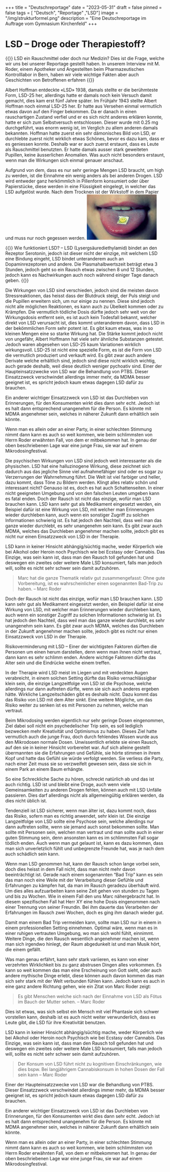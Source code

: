 +++
title = "Deutschreportage"
date = "2023-05-31"
draft = false
pinned = false
tags = [ "Deutsch", "Reportage" ,"LSD"]
image = "/img/strukturformel.png"
description = "Eine Deutschreportage im Auftrage vom Gymnasium Kirchenfeld"
+++


# LSD – Droge oder Therapiestoff?
{{<lead>}}
LSD ein Rauschmittel oder doch nur Medizin? Dies ist die Frage, welche wir uns bei unserer Reportage gestellt haben. In unserem Interview mit M. Roder, einem Apotheker und Angestellten beim Pharmazeutischen Kontrolllabor in Bern, haben wir viele wichtige Fakten aber auch Geschichten von Betroffenen erfahren
{{<lead>}}
  
Albert Hoffman entdeckte «LSD» 1938, damals stellte er die berühmteste Form, LSD-25 her, allerdings hatte er damals noch kein Versuch damit gemacht, dies kam erst fünf Jahre später. Im Frühjahr 1943 stellte Albert Hoffman noch einmal LSD-25 her. Er hatte aus Versehen einmal vermutlich etwas davon auf den Finger bekommen. Da er danach in einen rauschartigen Zustand verfiel und er es sich nicht anderes erklären konnte, hatte er sich zum Selbstversuch entschlossen. Dieser wurde mit 0.25 mg durchgeführt, was enorm wenig ist, im Verglich zu allem anderen damals bekannten. Hoffman hatte zuerst ein sehr dämonisches Bild von LSD, er durchlebte zuerst nicht wirklich etwas Schönes, bevor es dazu kam, dass er es geniessen konnte. Deshalb war er auch zuerst erstaunt, dass es Leute als Rauschmittel benutzten. Er hatte damals ausser stark geweiteten Pupillen, keine äusserlichen Anomalien. Was auch nicht besonders erstaunt, wenn man die Wirkungen sich einmal genauer anschaut.

Aufgrund von dem, dass es nur sehr geringe Mengen LSD braucht, um high zu werden, ist die Einnahme ein wenig anders als bei anderen Drogen. LSD wird entweder ganz herkömmlich in Pillenform konsumiert oder über Papierstücke, diese werden in eine Flüssigkeit eingelegt, in welcher das LSD aufgelöst wurde. Nach dem Trocknen ist der Wirkstoff in dem Papier und muss nur noch gegessen werden.
![LSD als Papier](/static/img/zunge.png "title" )

{{<box>}}
Wie funktioniert LSD? – LSD (Lysergsäurediethylamid) bindet an den Rezeptor Serotonin, jedoch ist dieser nicht der einzige, mit welchem LSD eine Bindung eingeht, LSD bindet unteranderem auch an Dopaminrezeptoren und andere. Die Plasmahalbwertszeit beträgt etwa 3 Stunden, jedoch geht so ein Rausch etwas zwischen 8 und 12 Stunden, jedoch kann es Nachwirkungen auch noch während einiger Tage danach geben.
{{</box>}}

Die Wirkungen von LSD sind verschieden, jedoch sind die meisten davon Stressreaktionen, das heisst dass der Blutdruck steigt, der Puls steigt und die Pupillen erweitern sich, um nur einige zu nennen. Diese sind jedoch nicht alle möglichen Reaktionen, es kann auch zu Übelkeit kommen oder zu Krämpfen. Die vermutlich tödliche Dosis dürfte jedoch sehr weit von der Wirkungsdosis entfernt sein, es ist auch kein Todesfall bekannt, welcher direkt von LSD verursacht ist, dies kommt unteranderem davon, dass LSD in der bekömmlichen Form sehr potent ist. Es gibt kaum etwas, was in so kleinen Mengen eine so starke Wirkung hat. Die Stärke kommt jedoch nicht von ungefähr, Albert Hoffmann hat viele sehr ähnliche Substanzen getestet. Jedoch waren abgesehen von LSD-25 kaum Variationen wirklich wirkungsvoll. LSD-25 ist nicht eine spezielle Form, es ist die Form von LSD die vermutlich produziert und verkauft wird. Es gibt zwar auch andere Derivate welche erhältlich sind, jedoch sind diese nicht wirklich wichtig, auch gerade deshalb, weil diese deutlich weniger pychoativ sind. Einer der Haupteinsatzzwecke von LSD war die Behandlung von PTBS. Dieser Einsatzzweck verschwindet allerdings immer mehr, da MDMA besser geeignet ist, es spricht jedoch kaum etwas dagegen LSD dafür zu brauchen. 

Ein anderer wichtiger Einsatzzweck von LSD ist das Durchleben von Erinnerungen, für den Konsumenten wirkt dies dann sehr echt. Jedoch ist es halt dann entsprechend unangenehm für die Person. Es könnte mit MDMA angenehmer sein, welches in näherer Zukunft dann erhältlich sein könnte. 

Wenn man es allein oder an einer Party, in einer schlechten Stimmung nimmt dann kann es auch so weit kommen, wie beim schlimmsten von Herrn Roder erwähnten Fall, von dem er mitbekommen hat. In genau der oben beschriebenen Lage war eine junge Frau, sie war auf einem Mikrodosingfestival.  

Die psychischen Wirkungen von LSD sind jedoch weit interessanter als die physischen. LSD hat eine halluzinogene Wirkung, diese zeichnet sich dadurch aus das jegliche Sinne viel aufnahmefähiger sind oder es sogar zu Verzerrungen der Wahrnehmung führt. Die Welt ist viel farbiger und heller, dazu kommt, dass Töne zu Bildern werden. Klingt alles relativ schön und interessant nicht? Genauso ist es, doch es hat auch Schattenseiten. In einer nicht geeigneten Umgebung und von den falschen Leuten umgeben kann es fatal enden. Doch der Rausch ist nicht das einzige, wofür man LSD brauchen kann. LSD kann sehr gut als Medikament eingesetzt werden, ein Beispiel dafür ist eine Wirkung von LSD, mit welcher man Erinnerungen wieder durchleben kann, auch wenn ein sonstiger Zugriff zu solchen Informationen schwierig ist. Es hat jedoch den Nachteil, dass weil man das ganze wieder durchlebt, es sehr unangenehm sein kann. Es gibt zwar auch MDMA, welches das Durchleben angenehmer machen sollte, jedoch gibt es nicht nur einen Einsatzzweck von LSD in der Therapie.

LSD kann in keiner Hinsicht abhängig/süchtig mache, weder Körperlich wie bei Alkohol oder Heroin noch Psychisch wie bei Ecstasy oder Cannabis. Das Einzige, was sein kann ist, dass man den Rausch toll gefunden hat und deswegen ein zweites oder weitere Male LSD konsumiert, falls man jedoch will, sollte es nicht sehr schwer sein damit aufzuhören.

> Marc hat die ganze Thematik relativ gut zusammengefasst: Ohne gute Vorbereitung, ist es wahrscheinlicher einen sogenannten Bad-Trip zu haben. – Marc Roder

Doch der Rausch ist nicht das einzige, wofür man LSD brauchen kann. LSD kann sehr gut als Medikament eingesetzt werden, ein Beispiel dafür ist eine Wirkung von LSD, mit welcher man Erinnerungen wieder durchleben kann, auch wenn ein sonstiger Zugriff zu solchen Informationen schwierig ist. Es hat jedoch den Nachteil, dass weil man das ganze wieder durchlebt, es sehr unangenehm sein kann. Es gibt zwar auch MDMA, welches das Durchleben in der Zukunft angenehmer machen sollte, jedoch gibt es nicht nur einen Einsatzzweck von LSD in der Therapie.

Risikoverminderung mit LSD – Einer der wichtigsten Faktoren dürften die Personen um einen herum darstellen, denn wenn man ihnen nicht vertraut, dann kann es sehr schlimm enden. Andere wichtige Faktoren dürfte das Alter sein und die Eindrücke welche einem treffen.

In der Therapie wird LSD meist im Liegen und mit verdeckten Augen verabreicht, in einem solchen Setting dürfte das Risiko vernachlässigbar klein sein, die einzige Langzeitfolge von LSD ist die Psychose, welche allerdings nur dann auftreten dürfte, wenn sie sich auch anderes ergeben hätte. Wirkliche Langzeitschäden gibt es deshalb nicht. Dazu kommt das das Risiko von LSD mit dem Alter sinkt. Eine weitere Mögliche, um das Risiko weiter zu senken ist es mit Personen zu nehmen, welche man vertraut.

Beim Mikrodosing werden eigentlich nur sehr geringe Dosen eingenommen, Ziel dabei soll nicht ein psychedelischer Trip sein, es soll lediglich bezwecken mehr Kreativität und Optimismus zu haben. Dieses Ziel hatte vermutlich auch die junge Frau, doch durch fehlendes Wissen wurde aus den Mikrodosen normale Dosen. Unwissentlich erlebte sie einen Rausch, auf den sie in keiner Hinsicht vorbereitet war. Auf sich alleine gestellt übermannten sie die Erfahrungen und Gefühle, sie hörte stimmen in ihrem Kopf und hatte das Gefühl sie würde verfolgt werden. Sie verliess die Party, nach einer Zeit muss sie so verzweifelt gewesen sein, dass sie sich in einem Park an einem Baum erhängte.

So eine Schreckliche Sache zu hören, schreckt natürlich ab und das ist auch richtig. LSD ist und bleibt eine Droge, auch wenn viele Gemeinsamkeiten zu anderen Drogen fehlen, können auch mit LSD Unfälle passieren. Dies darf allerdings nicht als allgemeingültig erklären werden, da dies nicht üblich ist.

Tendenziell ist LSD sicherer, wenn man älter ist, dazu kommt noch, dass das Risiko, sofern man es richtig anwendet, sehr klein ist. Die einzige Langzeitfolge von LSD sollte eine Psychose sein, welche allerdings nur dann auftreten sollte, wenn sie jemand auch sonst bekommen sollte. Man sollte mit Personen sein, welchen man vertraut und man sollte auch in einer guten Stimmung sein, denn ansonsten kann es im schlimmsten Fall sogar tödlich enden. Auch wenn man gut gelaunt ist, kann es dazu kommen, dass man sich unverletzlich fühlt und unbegrenzte Freunde hat, was je nach dem auch schädlich sein kann.

Wenn man LSD genommen hat, kann der Rausch schon lange vorbei sein, doch dies heisst in dem Fall nicht, dass man nicht mehr davon beeinträchtigt ist. Gerade nach einem sogenannten “Bad Trip” kann es sein das man noch eine Weile mit der Verarbeitung dieser Gefühle und Erfahrungen zu kämpfen hat, da man im Rausch geradezu überhäuft wird. Um dies alles aufzuarbeiten kann seine Zeit gehen von stunden zu Tagen und bis zu Wochen. Wie in einem Fall den uns Marc nähergebracht hat. In diesem spezifischen Fall hat Herr XY eine hohe Dosis eingenommen nach einer Trennung von seiner Freundin. Bei ihm dauerte das Verarbeiten der Erfahrungen im Rausch zwei Wochen, doch es ging ihm danach wieder gut.

Damit man einem Bad Trip vermeiden kann, sollte man LSD nur in einem in einem professionellen Setting einnehmen. Optimal wäre, wenn man es in einer ruhigen vertrauten Umgebung, wo man sich wohl fühlt, einnimmt. Weitere Dinge, die den Rausch wesentlich angenehmer machen ist, wenn man sich irgendwo hinlegt, der Raum abgedunkelt ist und man Musik hört, die einem gefällt.

Was man genau erfährt, kann sehr stark variieren, es kann von einer verzehrten Wirklichkeit bis zu ganz abstrusen Dingen alles vorkommen. Es kann so weit kommen das man eine Erscheinung von Gott sieht, oder auch andere mythische Dinge erlebt, diese können auch davon kommen das man sich sehr stark mit der Welt verbunden fühlen kann. Jedoch kann es auch in eine ganz andere Richtung gehen, wie ein Zitat von Marc Roder zeigt:

> Es gibt Menschen welche sich nach der Einnahme von LSD als Fötus im Bauch der Mutter sehen. – Marc Roder

Dies ist etwas, was sich selbst ein Mensch mit viel Phantasie sich schwer vorstellen kann, deshalb ist es auch nicht weiter verwunderlich, dass es Leute gibt, die LSD für ihre Kreativität benutzen.

LSD kann in keiner Hinsicht abhängig/süchtig mache, weder Körperlich wie bei Alkohol oder Heroin noch Psychisch wie bei Ecstasy oder Cannabis. Das Einzige, was sein kann ist, dass man den Rausch toll gefunden hat und deswegen ein zweites oder weitere Male LSD konsumiert, falls man jedoch will, sollte es nicht sehr schwer sein damit aufzuhören.

> Der Konsum von LSD führt nicht zu kognitiven Einschränkungen, wie dies bspw. Bei langjährigem Cannabiskonsum in hohen Dosen der Fall sein kann – Marc Roder

Einer der Haupteinsatzzwecke von LSD war die Behandlung von PTBS. Dieser Einsatzzweck verschwindet allerdings immer mehr, da MDMA besser geeignet ist, es spricht jedoch kaum etwas dagegen LSD dafür zu brauchen.

Ein anderer wichtiger Einsatzzweck von LSD ist das Durchleben von Erinnerungen, für den Konsumenten wirkt dies dann sehr echt. Jedoch ist es halt dann entsprechend unangenehm für die Person. Es könnte mit MDMA angenehmer sein, welches in näherer Zukunft dann erhältlich sein könnte.

Wenn man es allein oder an einer Party, in einer schlechten Stimmung nimmt dann kann es auch so weit kommen, wie beim schlimmsten von Herrn Roder erwähnten Fall, von dem er mitbekommen hat. In genau der oben beschriebenen Lage war eine junge Frau, sie war auf einem Mikrodosingfestival.
